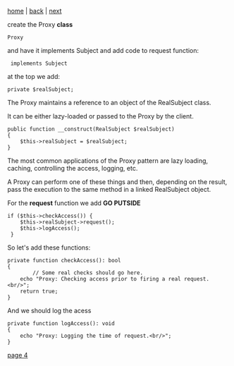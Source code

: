 [home](./page01.md) | [back](./page02.md) | [next](./page04.md)

create the Proxy **class** 
```
Proxy
```
and have it implements Subject and add code to request function:
```
 implements Subject
```
at the top we add:
```
private $realSubject;
```
The Proxy maintains a reference to an object of the RealSubject class. 

It can be either lazy-loaded or passed to the Proxy by the client.
```
public function __construct(RealSubject $realSubject)
{
    $this->realSubject = $realSubject;
}
```
The most common applications of the Proxy pattern are lazy loading, caching, controlling the access, logging, etc. 
 
A Proxy can perform one of  these things and then, depending on the result, pass the execution to the same method in a linked RealSubject object.

For the **request** function we add **GO PUTSIDE**
```
if ($this->checkAccess()) {
    $this->realSubject->request();
    $this->logAccess();
 }
```

So let's add these functions:
```
private function checkAccess(): bool
{
        // Some real checks should go here.
    echo "Proxy: Checking access prior to firing a real request.<br/>";
    return true;
}
```
And we should log the acess
```
private function logAccess(): void
{
    echo "Proxy: Logging the time of request.<br/>";
}
```


[page 4](./page04.md)
